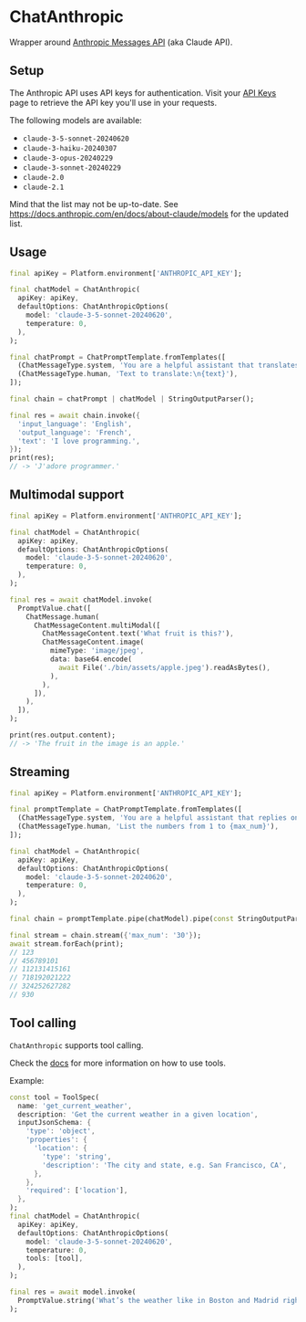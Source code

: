 # ChatAnthropic

Wrapper around [Anthropic Messages API](https://docs.anthropic.com/en/api/messages) (aka Claude API).

## Setup

The Anthropic API uses API keys for authentication. Visit your [API Keys](https://console.anthropic.com/settings/keys) page to retrieve the API key you'll use in your requests.

The following models are available:
- `claude-3-5-sonnet-20240620`
- `claude-3-haiku-20240307`
- `claude-3-opus-20240229`
- `claude-3-sonnet-20240229`
- `claude-2.0`
- `claude-2.1`

Mind that the list may not be up-to-date. See https://docs.anthropic.com/en/docs/about-claude/models for the updated list.

## Usage

```dart
final apiKey = Platform.environment['ANTHROPIC_API_KEY'];

final chatModel = ChatAnthropic(
  apiKey: apiKey,
  defaultOptions: ChatAnthropicOptions(
    model: 'claude-3-5-sonnet-20240620',
    temperature: 0,
  ),
);

final chatPrompt = ChatPromptTemplate.fromTemplates([
  (ChatMessageType.system, 'You are a helpful assistant that translates {input_language} to {output_language}.'),
  (ChatMessageType.human, 'Text to translate:\n{text}'),
]);

final chain = chatPrompt | chatModel | StringOutputParser();

final res = await chain.invoke({
  'input_language': 'English',
  'output_language': 'French',
  'text': 'I love programming.',
});
print(res);
// -> 'J'adore programmer.'
```

## Multimodal support

```dart
final apiKey = Platform.environment['ANTHROPIC_API_KEY'];

final chatModel = ChatAnthropic(
  apiKey: apiKey,
  defaultOptions: ChatAnthropicOptions(
    model: 'claude-3-5-sonnet-20240620',
    temperature: 0,
  ),
);

final res = await chatModel.invoke(
  PromptValue.chat([
    ChatMessage.human(
      ChatMessageContent.multiModal([
        ChatMessageContent.text('What fruit is this?'),
        ChatMessageContent.image(
          mimeType: 'image/jpeg',
          data: base64.encode(
            await File('./bin/assets/apple.jpeg').readAsBytes(),
          ),
        ),
      ]),
    ),
  ]),
);

print(res.output.content);
// -> 'The fruit in the image is an apple.'
```

## Streaming

```dart
final apiKey = Platform.environment['ANTHROPIC_API_KEY'];

final promptTemplate = ChatPromptTemplate.fromTemplates([
  (ChatMessageType.system, 'You are a helpful assistant that replies only with numbers in order without any spaces or commas.'),
  (ChatMessageType.human, 'List the numbers from 1 to {max_num}'),
]);

final chatModel = ChatAnthropic(
  apiKey: apiKey,
  defaultOptions: ChatAnthropicOptions(
    model: 'claude-3-5-sonnet-20240620',
    temperature: 0,
  ),
);

final chain = promptTemplate.pipe(chatModel).pipe(const StringOutputParser());

final stream = chain.stream({'max_num': '30'});
await stream.forEach(print);
// 123
// 456789101
// 112131415161
// 718192021222
// 324252627282
// 930
```

## Tool calling

`ChatAnthropic` supports tool calling.

Check the [docs](https://langchaindart.dev/#/modules/model_io/models/chat_models/how_to/tools) for more information on how to use tools.

Example:
```dart
const tool = ToolSpec(
  name: 'get_current_weather',
  description: 'Get the current weather in a given location',
  inputJsonSchema: {
    'type': 'object',
    'properties': {
      'location': {
        'type': 'string',
        'description': 'The city and state, e.g. San Francisco, CA',
      },
    },
    'required': ['location'],
  },
);
final chatModel = ChatAnthropic(
  apiKey: apiKey,
  defaultOptions: ChatAnthropicOptions(
    model: 'claude-3-5-sonnet-20240620',
    temperature: 0,
    tools: [tool],
  ),
);

final res = await model.invoke(
  PromptValue.string('What’s the weather like in Boston and Madrid right now in celsius?'),
);
```
